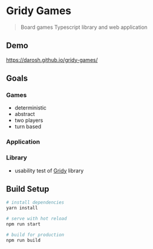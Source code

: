 # Gridy Games

> Board games Typescript library and web application

## Demo

https://darosh.github.io/gridy-games/

## Goals


### Games

- deterministic
- abstract
- two players
- turn based 

### Application

### Library

- usability test of [Gridy](https://github.com/darosh/gridy) library


## Build Setup

``` bash
# install dependencies
yarn install

# serve with hot reload
npm run start

# build for production
npm run build
